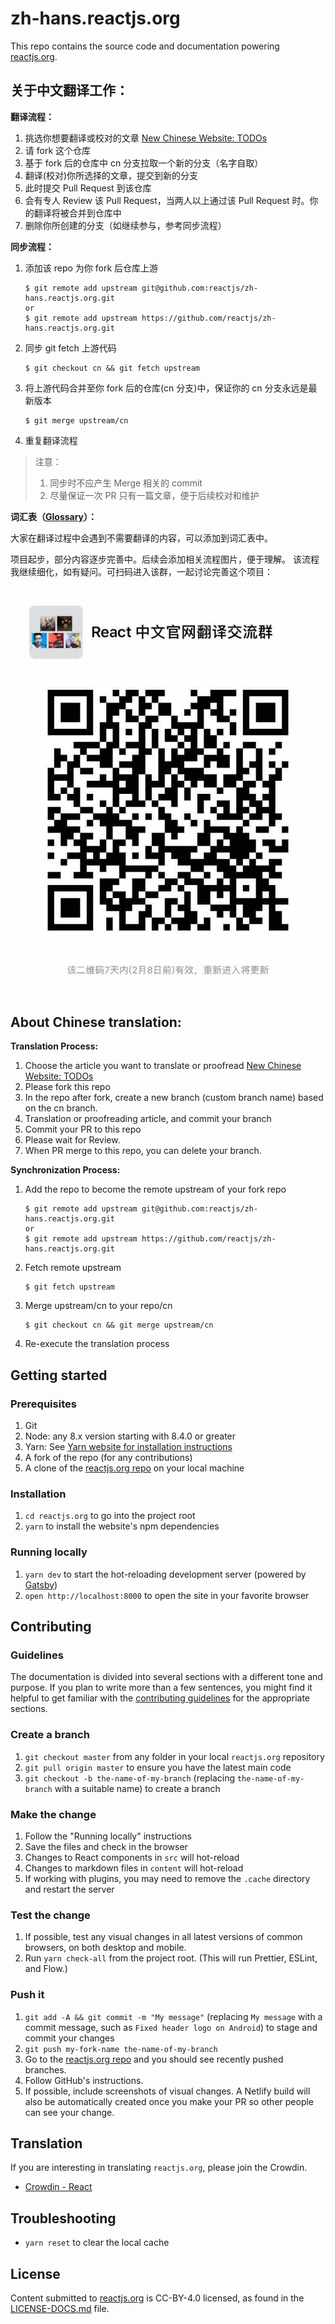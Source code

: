 # zh-hans.reactjs.org

This repo contains the source code and documentation powering [reactjs.org](https://reactjs.org/).

## 关于中文翻译工作：

**翻译流程：**

1. 挑选你想要翻译或校对的文章 [New Chinese Website: TODOs](https://github.com/reactjs/zh-hans.reactjs.org/issues/4) 
2. 请 fork 这个仓库
3. 基于 fork 后的仓库中 cn 分支拉取一个新的分支（名字自取）
4. 翻译(校对)你所选择的文章，提交到新的分支
5. 此时提交 Pull Request 到该仓库
6. 会有专人 Review 该 Pull Request，当两人以上通过该 Pull Request 时。你的翻译将被合并到仓库中
7. 删除你所创建的分支（如继续参与，参考同步流程）

**同步流程：**

1. 添加该 repo 为你 fork 后仓库上游

	```
	$ git remote add upstream git@github.com:reactjs/zh-hans.reactjs.org.git
	or
	$ git remote add upstream https://github.com/reactjs/zh-hans.reactjs.org.git
	``` 
	
2. 同步 git fetch 上游代码

	```
	$ git checkout cn && git fetch upstream
	```
	
3. 将上游代码合并至你 fork 后的仓库(cn 分支)中，保证你的 cn 分支永远是最新版本

	```
	$ git merge upstream/cn
	```
	
4. 重复翻译流程

> 注意：
> 
> 1. 同步时不应产生 Merge 相关的 commit
> 2. 尽量保证一次 PR 只有一篇文章，便于后续校对和维护

**词汇表（[Glossary](https://github.com/reactjs/zh-hans.reactjs.org/issues/2)）：**

大家在翻译过程中会遇到不需要翻译的内容，可以添加到词汇表中。

项目起步，部分内容逐步完善中。后续会添加相关流程图片，便于理解。
该流程我继续细化，如有疑问。可扫码进入该群，一起讨论完善这个项目：

![React](./4BA430EC-A3C2-4CD9-8E44-D21E6461854D.png)

## About Chinese translation:

**Translation Process:**

1. Choose the article you want to translate or proofread [New Chinese Website: TODOs](https://github.com/reactjs/zh-hans.reactjs.org/issues/4)
2. Please fork this repo
3. In the repo after fork, create a new branch (custom branch name) based on the cn branch.
4. Translation or proofreading article, and commit your branch
5. Commit your PR to this repo
6. Please wait for Review.
7. When PR merge to this repo, you can delete your branch.

**Synchronization Process:**

1. Add the repo to become the remote upstream of your fork repo 
	
	```
	$ git remote add upstream git@github.com:reactjs/zh-hans.reactjs.org.git
	or
	$ git remote add upstream https://github.com/reactjs/zh-hans.reactjs.org.git
	```
2. Fetch remote upstream

	```
	$ git fetch upstream
	```
3. Merge upstream/cn to your repo/cn
	
	```
	$ git checkout cn && git merge upstream/cn
	```
4. Re-execute the translation process

## Getting started

### Prerequisites

1. Git
1. Node: any 8.x version starting with 8.4.0 or greater
1. Yarn: See [Yarn website for installation instructions](https://yarnpkg.com/lang/en/docs/install/)
1. A fork of the repo (for any contributions)
1. A clone of the [reactjs.org repo](https://github.com/reactjs/reactjs.org) on your local machine

### Installation

1. `cd reactjs.org` to go into the project root
1. `yarn` to install the website's npm dependencies

### Running locally

1. `yarn dev` to start the hot-reloading development server (powered by [Gatsby](https://www.gatsbyjs.org))
1. `open http://localhost:8000` to open the site in your favorite browser

## Contributing

### Guidelines

The documentation is divided into several sections with a different tone and purpose. If you plan to write more than a few sentences, you might find it helpful to get familiar with the [contributing guidelines](https://github.com/reactjs/reactjs.org/blob/master/CONTRIBUTING.md#guidelines-for-text) for the appropriate sections.

### Create a branch

1. `git checkout master` from any folder in your local `reactjs.org` repository
1. `git pull origin master` to ensure you have the latest main code
1. `git checkout -b the-name-of-my-branch` (replacing `the-name-of-my-branch` with a suitable name) to create a branch

### Make the change

1. Follow the "Running locally" instructions
1. Save the files and check in the browser
  1. Changes to React components in `src` will hot-reload
  1. Changes to markdown files in `content` will hot-reload
  1. If working with plugins, you may need to remove the `.cache` directory and restart the server

### Test the change

1. If possible, test any visual changes in all latest versions of common browsers, on both desktop and mobile.
1. Run `yarn check-all` from the project root. (This will run Prettier, ESLint, and Flow.)

### Push it

1. `git add -A && git commit -m "My message"` (replacing `My message` with a commit message, such as `Fixed header logo on Android`) to stage and commit your changes
1. `git push my-fork-name the-name-of-my-branch`
1. Go to the [reactjs.org repo](https://github.com/reactjs/reactjs.org) and you should see recently pushed branches.
1. Follow GitHub's instructions.
1. If possible, include screenshots of visual changes. A Netlify build will also be automatically created once you make your PR so other people can see your change.

## Translation

If you are interesting in translating `reactjs.org`, please join the Crowdin.

* [Crowdin - React](https://crowdin.com/project/react)

## Troubleshooting

- `yarn reset` to clear the local cache

## License
Content submitted to [reactjs.org](https://reactjs.org/) is CC-BY-4.0 licensed, as found in the [LICENSE-DOCS.md](https://github.com/open-source-explorer/reactjs.org/blob/master/LICENSE-DOCS.md) file.
